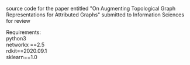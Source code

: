 source code for the paper entitled "On Augmenting Topological Graph Representations for Attributed Graphs" submitted to Information Sciences for review <br>

Requirements: <br>
python3 <br>
networkx ==2.5 <br>
rdkit==2020.09.1 <br>
sklearn==1.0
